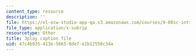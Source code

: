 ```yaml
---
content_type: resource
description: ''
file: https://ol-ocw-studio-app-qa.s3.amazonaws.com/courses/9-00sc-introduction-to-psychology-fall-2011/47c4b935413e56658de7e1b12558c34a_SXzdOK_J-xE.vtt
file_type: application/x-subrip
resourcetype: Other
title: 3play caption file
uid: 47c4b935-413e-5665-8de7-e1b12558c34a
---
```


